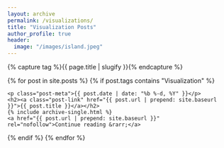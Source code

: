 ```yaml
---
layout: archive
permalink: /visualizations/
title: "Visualization Posts"
author_profile: true
header:
  image: "/images/island.jpeg"
---
```



{% capture tag %}{{ page.title | slugify }}{% endcapture %}

{% for post in site.posts %}
  {% if post.tags contains "Visualization" %}

    <p class="post-meta">{{ post.date | date: "%b %-d, %Y" }}</p>
    <h2><a class="post-link" href="{{ post.url | prepend: site.baseurl }}">{{ post.title }}</a></h2>
    {% include archive-single.html %}
    <a href="{{ post.url | prepend: site.baseurl }}" rel="nofollow">Continue reading &rarr;</a>

  {% endif %}
{% endfor %}
